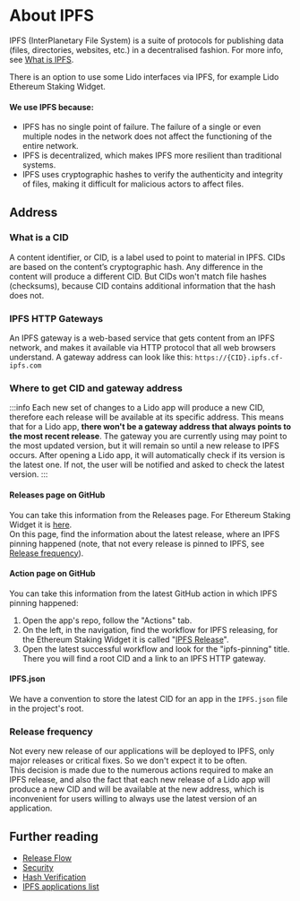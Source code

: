 # About IPFS

IPFS (InterPlanetary File System) is a suite of protocols for publishing data (files, directories, websites, etc.) in a decentralised fashion.
For more info, see [What is IPFS](https://docs.ipfs.tech/concepts/what-is-ipfs/).

There is an option to use some Lido interfaces via IPFS, for example Lido Ethereum Staking Widget.

#### We use IPFS because:
- IPFS has no single point of failure. The failure of a single or even multiple nodes in the network does not affect the functioning of the entire network.
- IPFS is decentralized, which makes IPFS more resilient than traditional systems.
- IPFS uses cryptographic hashes to verify the authenticity and integrity of files, making it difficult for malicious actors to affect files.

## Address
### What is a CID
A content identifier, or CID, is a label used to point to material in IPFS. CIDs are based on the content’s cryptographic hash.
Any difference in the content will produce a different CID.
But CIDs won't match file hashes (checksums), because CID contains additional information that the hash does not.

### IPFS HTTP Gateways
An IPFS gateway is a web-based service that gets content from an IPFS network, and makes it available via HTTP protocol 
that all web browsers understand. A gateway address can look like this: `https://{CID}.ipfs.cf-ipfs.com`

### Where to get CID and gateway address

:::info
Each new set of changes to a Lido app will produce a new CID, therefore each release will be available at its specific address.
This means that for a Lido app, **there won't be a gateway address that always points to the most recent release**.
The gateway you are currently using may point to the most updated version, but it will remain so until a new release to IPFS occurs.
After opening a Lido app, it will automatically check if its version is the latest one. If not, the user will be notified and asked to check the latest version.
:::

#### Releases page on GitHub
You can take this information from the Releases page.
For Ethereum Staking Widget it is [here](https://github.com/lidofinance/ethereum-staking-widget/releases).  
On this page, find the information about the latest release, where an IPFS pinning happened
(note, that not every release is pinned to IPFS, see [Release frequency](#release-frequency)).

#### Action page on GitHub
You can take this information from the latest GitHub action in which IPFS pinning happened:
1. Open the app's repo, follow the "Actions" tab.
2. On the left, in the navigation, find the workflow for IPFS releasing, for the Ethereum Staking Widget it is called "[IPFS Release](https://github.com/lidofinance/ethereum-staking-widget/actions/workflows/ci-ipfs.yml)".
3. Open the latest successful workflow and look for the "ipfs-pinning" title. There you will find a root CID and a link to an IPFS HTTP gateway.

#### IPFS.json
We have a convention to store the latest CID for an app in the `IPFS.json` file in the project's root.

### Release frequency
Not every new release of our applications will be deployed to IPFS, only major releases or critical fixes. So we don't expect it to be often.  
This decision is made due to the numerous actions required to make an IPFS release,
and also the fact that each new release of a Lido app will produce a new CID and will be available at the new address, 
which is inconvenient for users willing to always use the latest version of an application.

## Further reading
- [Release Flow](release-flow.md)
- [Security](security.md)
- [Hash Verification](hash-verification.md)
- [IPFS applications list](apps-list.md)

